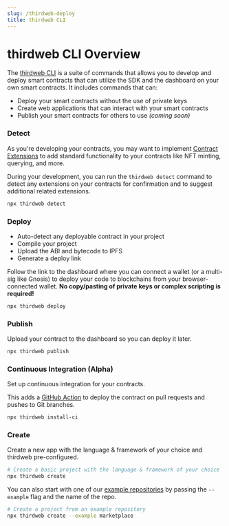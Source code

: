 ```yaml
---
slug: /thirdweb-deploy
title: thirdweb CLI
---
```


# thirdweb CLI Overview

The [thirdweb CLI](https://github.com/thirdweb-dev/thirdweb-cli) is a suite of commands that allows you to develop and deploy smart contracts that
can utilize the SDK and the dashboard on your own smart contracts. It includes commands that can:

- Deploy your smart contracts without the use of private keys
- Create web applications that can interact with your smart contracts
- Publish your smart contracts for others to use _(coming soon)_

### Detect

As you're developing your contracts, you may want to implement [Contract Extensions](https://portal.thirdweb.com/thirdweb-deploy/contract-extensions) to add standard functionality to your contracts like NFT minting, querying, and more.

During your development, you can run the `thirdweb detect` command to detect any extensions on your contracts for confirmation and to suggest additional related extensions.

```bash
npx thirdweb detect
```

### Deploy

- Auto-detect any deployable contract in your project
- Compile your project
- Upload the ABI and bytecode to IPFS
- Generate a deploy link

Follow the link to the dashboard where you can connect a wallet (or a multi-sig like Gnosis) to deploy your code to blockchains from your browser-connected wallet. **No copy/pasting of private keys or complex scripting is required!**

```bash
npx thirdweb deploy
```

### Publish

Upload your contract to the dashboard so you can deploy it later.

```bash
npx thirdweb publish
```

### Continuous Integration (Alpha)

Set up continuous integration for your contracts.

This adds a [GitHub Action](https://github.com/features/actions) to deploy the contract on pull requests and pushes to Git branches.

```bash
npx thirdweb install-ci
```

### Create

Create a new app with the language & framework of your choice and thirdweb pre-configured.

```bash
# Create a basic project with the language & framework of your choice
npx thirdweb create
```

You can also start with one of our [example repositories](https://github.com/thirdweb-example) by passing the `--example` flag and the name of the repo.

```bash
# Create a project from an example repository
npx thirdweb create --example marketplace
```
